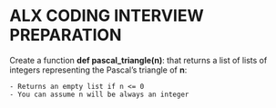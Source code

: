 # ALX CODING INTERVIEW PREPARATION

Create a function **def pascal_triangle(n)**: that returns a list of lists of integers representing the Pascal’s triangle of **n**:

    - Returns an empty list if n <= 0
    - You can assume n will be always an integer